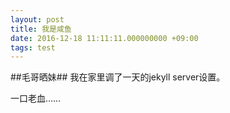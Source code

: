 ```yaml
---
layout: post
title: 我是咸鱼
date: 2016-12-18 11:11:11.000000000 +09:00
tags: test
---
```


##毛哥晒妹##
我在家里调了一天的jekyll server设置。

一口老血……